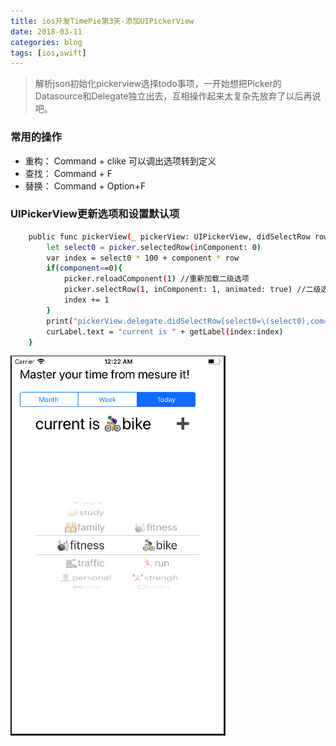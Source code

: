 ```yaml
---
title: ios开发TimePie第3天-添加UIPickerView
date: 2018-03-11
categories: blog
tags: [ios,swift]
---
```


> 解析json初始化pickerview选择todo事项，一开始想把Picker的Datasource和Delegate独立出去，互相操作起来太复杂先放弃了以后再说吧。

### 常用的操作
- 重构： Command + clike 可以调出选项转到定义
- 查找： Command + F
- 替换： Command + Option+F

### UIPickerView更新选项和设置默认项

``` bash
    public func pickerView(_ pickerView: UIPickerView, didSelectRow row: Int, inComponent component: Int){
        let select0 = picker.selectedRow(inComponent: 0)
        var index = select0 * 100 + component * row
        if(component==0){
            picker.reloadComponent(1) //重新加载二级选项
            picker.selectRow(1, inComponent: 1, animated: true) //二级选项里默认的索引是1
            index += 1
        }
        print("pickerView.delegate.didSelectRow[select0=\(select0),com=\(component),row=\(row)],index=\(index)")
        curLabel.text = "current is " + getLabel(index:index)
    }
```

![add source file to project](../assets/in-post/2018-03-11-swift-timepie-picker.png)